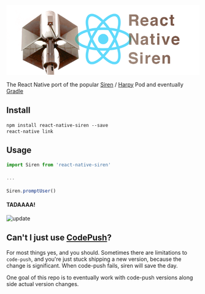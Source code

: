 ![React Native Siren](https://raw.githubusercontent.com/GantMan/react-native-siren/master/_art/siren-horizontal.png)

The React Native port of the popular [Siren](https://github.com/ArtSabintsev/Siren) / [Harpy](https://github.com/ArtSabintsev/Harpy) Pod and eventually [Gradle](https://github.com/eggheadgames/Siren)

## Install
```
npm install react-native-siren --save
react-native link
```

## Usage
```javascript
import Siren from 'react-native-siren'

...

Siren.promptUser()
```
#### TADAAAA!
![update](http://i.imgur.com/PKreDAS.png)

## Can't I just use [CodePush](https://github.com/Microsoft/code-push)?
For most things yes, and you should.  Sometimes there are limitations to `code-push`, and you're just stuck shipping a new version, because the change is significant.  When code-push fails, siren will save the day.

One goal of this repo is to eventually work with code-push versions along side actual version changes.
